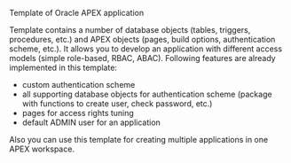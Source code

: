Template of Oracle APEX application

Template contains a number of database objects (tables, triggers, procedures, etc.) and APEX objects (pages, build options, authentication scheme, etc.). It allows you to develop an application with different access models (simple role-based, RBAC, ABAC).
Following features are already implemented in this template:
 * custom authentication scheme
 * all supporting database objects for authentication scheme (package with functions to create user, check password, etc.)
 * pages for access rights tuning
 * default ADMIN user for an application

Also you can use this template for creating multiple applications in one APEX workspace.
